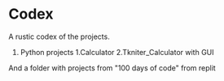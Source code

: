 # Codex
A rustic codex of the projects.
1. Python projects
    1.Calculator
    2.Tkniter_Calculator with GUI
<!--
2.
3.
4.
5.
6.
7.
8.
9.
10.
-->
And a folder with projects from "100 days of code" from replit 
